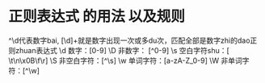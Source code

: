 # 正则表达式 的用法 以及规则



^\d代表数字bai, [\\d]+就是数字出现一次或多du次，匹配全部是数字zhi的dao正则zhuan表达式
\d 数字：[0-9]
\D 非数字： [^0-9]
\s 空白字符shu：[ \t\n\x0B\f\r]
\S 非空白字符：[^\s]
\w 单词字符：[a-zA-Z_0-9]
\W 非单词字符：[^\w]